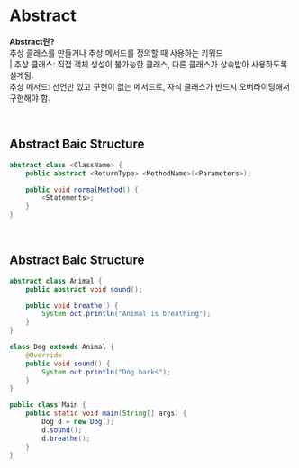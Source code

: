 # Abstract
**Abstract란?** <br>
추상 클래스를 만들거나 추상 메서드를 정의할 때 사용하는 키워드 <br>
| 추상 클래스: 직접 객체 생성이 불가능한 클래스, 다른 클래스가 상속받아 사용하도록 설계됨. <br>
추상 메서드: 선언만 있고 구현이 없는 메서드로, 자식 클래스가 반드시 오버라이딩해서 구현해야 함.

<br>

## Abstract Baic Structure
```java
abstract class <ClassName> {
    public abstract <ReturnType> <MethodName>(<Parameters>);

    public void normalMethod() {
        <Statements>;
    }
}

```

<br>

## Abstract Baic Structure
```java
abstract class Animal {
    public abstract void sound();

    public void breathe() {
        System.out.println("Animal is breathing");
    }
}

class Dog extends Animal {
    @Override
    public void sound() {
        System.out.println("Dog barks");
    }
}

public class Main {
    public static void main(String[] args) {
        Dog d = new Dog();
        d.sound();
        d.breathe();
    }
}
```